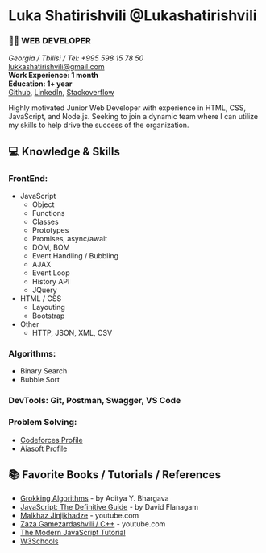 # Luka Shatirishvili @Lukashatirishvili

### 👨‍💻 WEB DEVELOPER 

*Georgia / Tbilisi / Tel: +995 598 15 78 50* <br/> 
lukkashatirishvili@gmail.com <br/> 
**Work Experience: 1 month** <br/>
**Education: 1+ year** <br/>
[Github](https://github.com/Lukashatirishvili), [LinkedIn](https://www.linkedin.com/in/luka-shatirishvili-a5861a223/), [Stackoverflow](https://stackoverflow.com/users/21602692/luka-shatirishvili)

Highly motivated Junior Web Developer with experience in HTML, CSS, JavaScript, and Node.js. Seeking to join a dynamic team where I can utilize my skills to help drive the success of the organization.

## 💻 Knowledge & Skills

### **FrontEnd:** 
  - JavaScript
    - Object
    - Functions
    - Classes
    - Prototypes
    - Promises, async/await
    - DOM, BOM 
    - Event Handling / Bubbling
    - AJAX
    - Event Loop
    - History API
    - JQuery
  - HTML / CSS
    - Layouting
    - Bootstrap
  - Other 
    - HTTP, JSON, XML, CSV
### **Algorithms:**
  - Binary Search
  - Bubble Sort
### **DevTools:** Git, Postman, Swagger,  VS Code
### **Problem Solving:** 
  - [Codeforces Profile](https://codeforces.com/profile/Lukashatirishvili)
  - [Aiasoft Profile](https://www.aiasoft.ge/profile/Lukashatirishvili)


## 📚 Favorite Books / Tutorials / References

* [Grokking Algorithms](https://g.co/kgs/8Xn1b4) - by Aditya Y. Bhargava
* [JavaScript: The Definitive Guide](https://g.co/kgs/Mj7qkx) - by David Flanagam
* [Malkhaz Jinjikhadze](https://www.youtube.com/playlist?list=PL2XGvKfYRbDvWZ2YNf-dVHp5Ak3EXAxd8) - youtube.com
* [Zaza Gamezardashvili / C++](https://www.youtube.com/playlist?list=PLJTvi6Vq8-z8GgVyxJq7dTnuFxSFPYVcJ) - youtube.com
* [The Modern JavaScript Tutorial](https://javascript.info/)
* [W3Schools](https://www.w3schools.com/js/default.asp)
